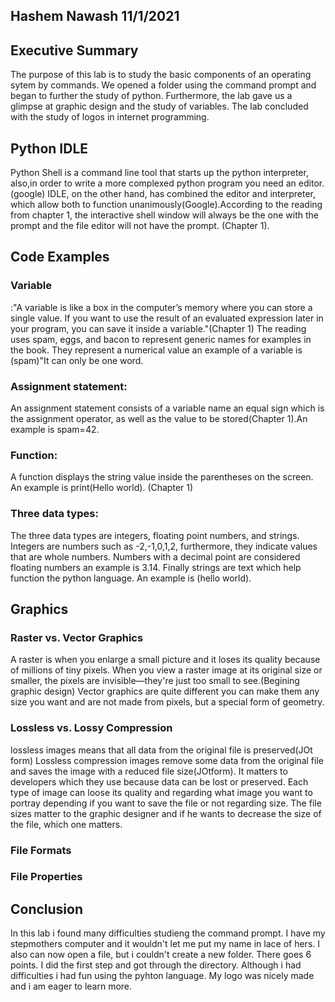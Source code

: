 ## Hashem Nawash 11/1/2021

## Executive Summary 
The purpose of this lab is to study the basic components of an operating sytem by commands. We opened a folder using the command prompt and began to further the study of python.
Furthermore, the lab gave us a glimpse at graphic design and the study of variables. The lab concluded with the study of logos in internet programming.
## Python IDLE
Python Shell is a command line tool that starts up the python interpreter, also,in order to write a more complexed python program you need an editor.(google) IDLE, on the other hand, has combined the editor and interpreter, which allow both  to  function unanimously(Google).According to the reading from chapter 1, the interactive shell window will always be the one with the prompt and the file editor will not have the prompt. (Chapter 1).

## Code Examples
### Variable
:"A variable is like a box in the computer’s memory where you can store a single value. If you want to use the result of an evaluated expression later in your program, you can save it inside a variable."(Chapter 1) The reading uses spam, eggs, and bacon to represent generic names for examples in the book. They represent a numerical value an example of a variable is (spam)"It can only be one word.

### Assignment statement:
An assignment statement consists of a variable name an equal sign which is the assignment operator, as well as the value to be stored(Chapter 1).An example is spam=42.
### Function:
A function  displays the string value inside the parentheses on the screen. An example is print(Hello world). (Chapter 1)
### Three data types:
The three data types are integers, floating point numbers, and strings. Integers are numbers such as -2,-1,0,1,2, furthermore, they indicate values that are whole numbers. Numbers with a decimal point are considered floating numbers an example is 3.14. Finally strings are text which help function the python language. An example is (hello world).

## Graphics

### Raster vs. Vector Graphics
A raster is when you enlarge a small picture and it loses its quality because of millions of tiny pixels. When you view a raster image at its original size or smaller, the pixels are invisible—they're just too small to see.(Begining graphic design) Vector graphics are quite different you can make them any size you want and are not made from pixels, but a special form of geometry.
### Lossless vs. Lossy Compression
lossless images means that all data from the original file is preserved(JOt form) Lossless compression images remove some data from the original file and saves the image with a reduced file size(JOtform). It matters to developers which they use because data can be lost or preserved. Each type of image can loose its quality and regarding what image you want to portray depending if you want to save the file or not regarding size. The file sizes matter to the graphic designer and if he wants to decrease the size of the file, which one matters.
### File Formats
### File Properties

## Conclusion
In this lab i found many difficulties studieng the command prompt. I have my stepmothers computer and it wouldn't let me put my name in lace of hers. I also can now open a file, but i couldn't create a new folder. There goes 6 points. I did the first step and got through the directory. Although i had difficulties i had fun using the pyhton language. My logo was nicely made and i am eager to learn more.
